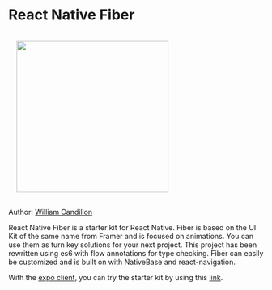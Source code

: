 # React Native Fiber

<img src="images/react-native-fiber.gif" width="300" style="margin: 16px;" />

Author: [William Candillon](http://github.com/wcandillon)

React Native Fiber is a starter kit for React Native.
Fiber is based on the UI Kit of the same name from Framer and is focused on animations.
You can use them as turn key solutions for your next project.
This project has been rewritten using es6 with flow annotations for type checking.
Fiber can easily be customized and is built on with NativeBase and react-navigation.

With the [expo client](https://expo.io/tools#mobile), you can try the starter kit by using this [link](https://expo.io/@wcandillon/react-native-fiber).
